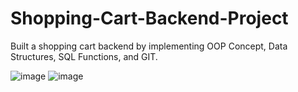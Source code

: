 # Shopping-Cart-Backend-Project
Built a shopping cart backend by implementing OOP Concept, Data Structures, SQL Functions, and GIT.

![image](https://user-images.githubusercontent.com/66211350/198637681-13683385-d2bf-42f6-b513-f1d38b384d85.png)
![image](https://user-images.githubusercontent.com/66211350/198638186-315ce5e5-9976-4c5c-806b-9e3b5848e5a3.png)
